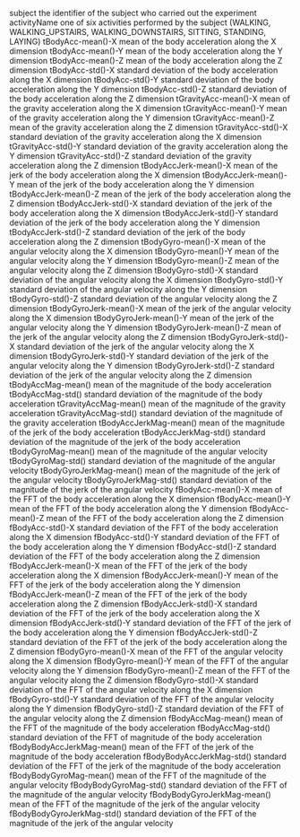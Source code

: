 subject
  the identifier of the subject who carried out the experiment
activityName
  one of six activities performed by the subject (WALKING, WALKING_UPSTAIRS, WALKING_DOWNSTAIRS, SITTING, STANDING, LAYING)
tBodyAcc-mean()-X
  mean of the body acceleration along the X dimension
tBodyAcc-mean()-Y
  mean of the body acceleration along the Y dimension
tBodyAcc-mean()-Z
    mean of the body acceleration along the Z dimension
tBodyAcc-std()-X
    standard deviation of the body acceleration along the X dimension
tBodyAcc-std()-Y
    standard deviation of the body acceleration along the Y dimension
tBodyAcc-std()-Z
    standard deviation of the body acceleration along the Z dimension
tGravityAcc-mean()-X
  mean of the gravity acceleration along the X dimension
tGravityAcc-mean()-Y
  mean of the gravity acceleration along the Y dimension
tGravityAcc-mean()-Z
  mean of the gravity acceleration along the Z dimension
tGravityAcc-std()-X
  standard deviation of the gravity acceleration along the X dimension
tGravityAcc-std()-Y
  standard deviation of the gravity acceleration along the Y dimension
tGravityAcc-std()-Z
  standard deviation of the gravity acceleration along the Z dimension
tBodyAccJerk-mean()-X
  mean of the jerk of the body acceleration along the X dimension
tBodyAccJerk-mean()-Y
  mean of the jerk of the body acceleration along the Y dimension
tBodyAccJerk-mean()-Z
  mean of the jerk of the body acceleration along the Z dimension
tBodyAccJerk-std()-X
  standard deviation of the jerk of the body acceleration along the X dimension
tBodyAccJerk-std()-Y
  standard deviation of the jerk of the body acceleration along the Y dimension
tBodyAccJerk-std()-Z
  standard deviation of the jerk of the body acceleration along the Z dimension
tBodyGyro-mean()-X
  mean of the angular velocity along the X dimension
tBodyGyro-mean()-Y
  mean of the angular velocity along the Y dimension
tBodyGyro-mean()-Z
  mean of the angular velocity along the Z dimension
tBodyGyro-std()-X
  standard deviation of the angular velocity along the X dimension
tBodyGyro-std()-Y
  standard deviation of the angular velocity along the Y dimension
tBodyGyro-std()-Z
  standard deviation of the angular velocity along the Z dimension
tBodyGyroJerk-mean()-X
  mean of the jerk of the angular velocity along the X dimension
tBodyGyroJerk-mean()-Y
  mean of the jerk of the angular velocity along the Y dimension
tBodyGyroJerk-mean()-Z
  mean of the jerk of the angular velocity along the Z dimension
tBodyGyroJerk-std()-X
  standard deviation of the jerk of the angular velocity along the X dimension
tBodyGyroJerk-std()-Y
  standard deviation of the jerk of the angular velocity along the Y dimension
tBodyGyroJerk-std()-Z
  standard deviation of the jerk of the angular velocity along the Z dimension
tBodyAccMag-mean()
  mean of the magnitude of the body acceleration
tBodyAccMag-std()
  standard deviation of the magnitude of the body acceleration
tGravityAccMag-mean()
  mean of the magnitude of the gravity acceleration
tGravityAccMag-std()
  standard deviation of the magnitude of the gravity acceleration
tBodyAccJerkMag-mean()
  mean of the magnitude of the jerk of the body acceleration
tBodyAccJerkMag-std()
  standard deviation of the magnitude of the jerk of the body acceleration
tBodyGyroMag-mean()
  mean of the magnitude of the angular velocity
tBodyGyroMag-std()
  standard deviation of the magnitude of the angular velocity
tBodyGyroJerkMag-mean()
  mean of the magnitude of the jerk of the angular velocity
tBodyGyroJerkMag-std()
  standard deviation of the magnitude of the jerk of the angular velocity
fBodyAcc-mean()-X
  mean of the FFT of the body acceleration along the X dimension
fBodyAcc-mean()-Y
  mean of the FFT of the body acceleration along the Y dimension
fBodyAcc-mean()-Z
  mean of the FFT of the body acceleration along the Z dimension
fBodyAcc-std()-X
  standard deviation of the FFT of the body acceleration along the X dimension
fBodyAcc-std()-Y
  standard deviation of the FFT of the body acceleration along the Y dimension
fBodyAcc-std()-Z
  standard deviation of the FFT of the body acceleration along the Z dimension
fBodyAccJerk-mean()-X
  mean of the FFT of the jerk of the body acceleration along the X dimension
fBodyAccJerk-mean()-Y
  mean of the FFT of the jerk of the body acceleration along the Y dimension
fBodyAccJerk-mean()-Z
  mean of the FFT of the jerk of the body acceleration along the Z dimension
fBodyAccJerk-std()-X
  standard deviation of the FFT of the jerk of the body acceleration along the X dimension
fBodyAccJerk-std()-Y
  standard deviation of the FFT of the jerk of the body acceleration along the Y dimension
fBodyAccJerk-std()-Z
  standard deviation of the FFT of the jerk of the body acceleration along the Z dimension
fBodyGyro-mean()-X
  mean of the FFT of the angular velocity along the X dimension
fBodyGyro-mean()-Y
  mean of the FFT of the angular velocity along the Y dimension
fBodyGyro-mean()-Z
  mean of the FFT of the angular velocity along the Z dimension
fBodyGyro-std()-X
  standard deviation of the FFT of the angular velocity along the X dimension
fBodyGyro-std()-Y
  standard deviation of the FFT of the angular velocity along the Y dimension
fBodyGyro-std()-Z
  standard deviation of the FFT of the angular velocity along the Z dimension
fBodyAccMag-mean()
  mean of the FFT of the magnitude of the body acceleration
fBodyAccMag-std()
  standard deviation of the FFT of magnitude of the body acceleration
fBodyBodyAccJerkMag-mean()
  mean of the FFT of the jerk of the magnitude of the body acceleration
fBodyBodyAccJerkMag-std()
  standard deviation of the FFT of the jerk of the magnitude of the body acceleration
fBodyBodyGyroMag-mean()
  mean of the FFT of the magnitude of the angular velocity
fBodyBodyGyroMag-std()
  standard deviation of the FFT of the magnitude of the angular velocity
fBodyBodyGyroJerkMag-mean()
  mean of the FFT of the magnitude of the jerk of the angular velocity
fBodyBodyGyroJerkMag-std()
  standard deviation of the FFT of the magnitude of the jerk of the angular velocity